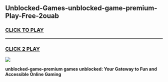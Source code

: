 
## Unblocked-Games-unblocked-game-premium-Play-Free-2ouab
<h3>
<a href="https://premium76.site?title=unblocked-game-premium&ref=15A">CLICK TO PLAY</a></h3>
<hr>

<h3>
<a href="https://premium76.site?title=unblocked-game-premium&ref=15A">CLICK 2 PLAY</a>
  
</h3>

<a href="https://premium76.site?title=unblocked-game-premium&ref=15A"><img src="https://clearcache.store/games.png"></a>


**unblocked-game-premium games unblocked: Your Gateway to Fun and Accessible Online Gaming**
